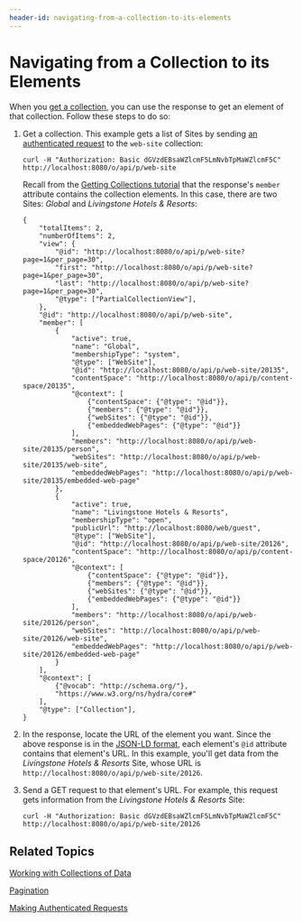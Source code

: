 ```yaml
---
header-id: navigating-from-a-collection-to-its-elements
---
```


# Navigating from a Collection to its Elements

When you 
[get a collection](/docs/7-1/tutorials/-/knowledge_base/t/getting-collections), 
you can use the response to get an element of that collection. Follow these 
steps to do so: 

1.  Get a collection. This example gets a list of Sites by sending 
    [an authenticated request](/docs/7-1/tutorials/-/knowledge_base/t/making-authenticated-requests) 
    to the `web-site` collection: 

        curl -H "Authorization: Basic dGVzdEBsaWZlcmF5LmNvbTpMaWZlcmF5C" http://localhost:8080/o/api/p/web-site

    Recall from the 
    [Getting Collections tutorial](/docs/7-1/tutorials/-/knowledge_base/t/getting-collections) 
    that the response's `member` attribute contains the collection elements. In
    this case, there are two Sites: *Global* and *Livingstone Hotels & Resorts*: 

        {
            "totalItems": 2,
            "numberOfItems": 2,
            "view": {
                "@id": "http://localhost:8080/o/api/p/web-site?page=1&per_page=30",
                "first": "http://localhost:8080/o/api/p/web-site?page=1&per_page=30",
                "last": "http://localhost:8080/o/api/p/web-site?page=1&per_page=30",
                "@type": ["PartialCollectionView"],
            },
            "@id": "http://localhost:8080/o/api/p/web-site",
            "member": [
                {
                    "active": true,
                    "name": "Global",
                    "membershipType": "system",
                    "@type": ["WebSite"],
                    "@id": "http://localhost:8080/o/api/p/web-site/20135",
                    "contentSpace": "http://localhost:8080/o/api/p/content-space/20135",
                    "@context": [
                        {"contentSpace": {"@type": "@id"}},
                        {"members": {"@type": "@id"}},
                        {"webSites": {"@type": "@id"}},
                        {"embeddedWebPages": {"@type": "@id"}}
                    ],
                    "members": "http://localhost:8080/o/api/p/web-site/20135/person",
                    "webSites": "http://localhost:8080/o/api/p/web-site/20135/web-site",
                    "embeddedWebPages": "http://localhost:8080/o/api/p/web-site/20135/embedded-web-page"
                },
                {
                    "active": true,
                    "name": "Livingstone Hotels & Resorts",
                    "membershipType": "open",
                    "publicUrl": "http://localhost:8080/web/guest",
                    "@type": ["WebSite"],
                    "@id": "http://localhost:8080/o/api/p/web-site/20126",
                    "contentSpace": "http://localhost:8080/o/api/p/content-space/20126",
                    "@context": [
                        {"contentSpace": {"@type": "@id"}},
                        {"members": {"@type": "@id"}},
                        {"webSites": {"@type": "@id"}},
                        {"embeddedWebPages": {"@type": "@id"}}
                    ],
                    "members": "http://localhost:8080/o/api/p/web-site/20126/person",
                    "webSites": "http://localhost:8080/o/api/p/web-site/20126/web-site",
                    "embeddedWebPages": "http://localhost:8080/o/api/p/web-site/20126/embedded-web-page"
                }
            ],
            "@context": [
                {"@vocab": "http://schema.org/"},
                "https://www.w3.org/ns/hydra/core#"
            ],
            "@type": ["Collection"],
        }

2.  In the response, locate the URL of the element you want. Since the above
    response is in the 
    [JSON-LD format](https://json-ld.org/), 
    each element's `@id` attribute contains that element's URL. In this example, 
    you'll get data from the *Livingstone Hotels & Resorts* Site, whose URL is 
    `http://localhost:8080/o/api/p/web-site/20126`. 

3.  Send a GET request to that element's URL. For example, this request gets 
    information from the *Livingstone Hotels & Resorts* Site: 

        curl -H "Authorization: Basic dGVzdEBsaWZlcmF5LmNvbTpMaWZlcmF5C" http://localhost:8080/o/api/p/web-site/20126

## Related Topics

[Working with Collections of Data](/docs/7-1/tutorials/-/knowledge_base/t/working-with-collections-of-data)

[Pagination](/docs/7-1/tutorials/-/knowledge_base/t/pagination)

[Making Authenticated Requests](/docs/7-1/tutorials/-/knowledge_base/t/making-authenticated-requests)

